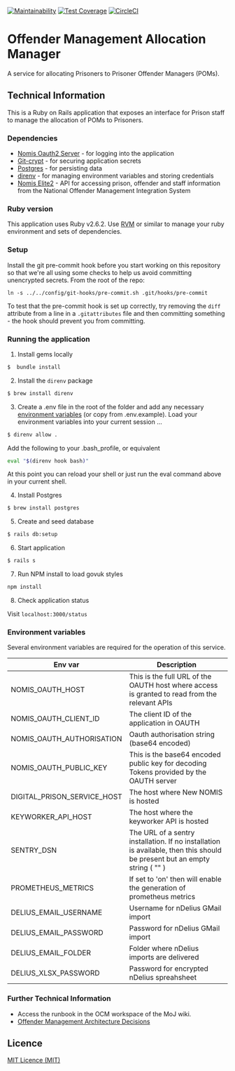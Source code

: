 [![Maintainability](https://api.codeclimate.com/v1/badges/00cf8469d692073171ce/maintainability)](https://codeclimate.com/github/ministryofjustice/offender-management-allocation-manager/maintainability) [![Test Coverage](https://api.codeclimate.com/v1/badges/00cf8469d692073171ce/test_coverage)](https://codeclimate.com/github/ministryofjustice/offender-management-allocation-manager/test_coverage) [![CircleCI](https://circleci.com/gh/ministryofjustice/offender-management-allocation-manager.svg?style=svg)](https://circleci.com/gh/ministryofjustice/offender-management-allocation-manager)

# Offender Management Allocation Manager

A service for allocating Prisoners to Prisoner Offender Managers (POMs).

## Technical Information

This is a Ruby on Rails application that exposes an interface for Prison staff
to manage the allocation of POMs to Prisoners.

### Dependencies

- [Nomis Oauth2 Server](https://github.com/ministryofjustice/nomis-oauth2-server) - for logging into the application
- [Git-crypt](https://github.com/AGWA/git-crypt) - for securing application secrets
- [Postgres](https://www.postgresql.org) - for persisting data
- [direnv](https://direnv.net/) - for managing environment variables and storing credentials
- [Nomis Elite2](https://github.com/ministryofjustice/elite2-api) - API for accessing prison, offender and staff information from the National Offender Management Integration System

### Ruby version

This application uses Ruby v2.6.2. Use [RVM](https://rvm.io/) or similar to manage your ruby environment and sets of dependencies.

### Setup

Install the git pre-commit hook before you start working on this repository so
that we're all using some checks to help us avoid committing unencrypted
secrets. From the root of the repo:

```
ln -s ../../config/git-hooks/pre-commit.sh .git/hooks/pre-commit
```

To test that the pre-commit hook is set up correctly, try removing the `diff`
attribute from a line in a `.gitattributes` file and then committing something -
the hook should prevent you from committing.

### Running the application

1. Install gems locally

```sh
$  bundle install
```

2. Install the `direnv` package

```sh
$ brew install direnv
```

3. Create a .env file in the root of the folder and add any necessary [environment variables](#environment-variables) (or copy from .env.example). Load your environment variables into your current session ...

```sh
$ direnv allow .
```

Add the following to your .bash_profile, or equivalent

```sh
eval "$(direnv hook bash)"
```

At this point you can reload your shell or just run the eval command above in your current shell.

4. Install Postgres

```sh
$ brew install postgres
```

5. Create and seed database

```sh
$ rails db:setup
```

6. Start application

```sh
$ rails s
```

7. Run NPM install to load govuk styles

```sh
npm install
```

8. Check application status

Visit `localhost:3000/status`


### Environment variables

Several environment variables are required for the operation of this service.

| Env var  | Description  |
|---|---|
| NOMIS_OAUTH_HOST  |  This is the full URL of the OAUTH host where access is granted to read from the relevant APIs |
| NOMIS_OAUTH_CLIENT_ID | The client ID of the application in OAUTH |
| NOMIS_OAUTH_AUTHORISATION | Oauth authorisation string (base64 encoded) |
| NOMIS_OAUTH_PUBLIC_KEY  | This is the base64 encoded public key for decoding Tokens provided by the OAUTH server |
| DIGITAL_PRISON_SERVICE_HOST | The host where New NOMIS is hosted |
| KEYWORKER_API_HOST | The host where the keyworker API is hosted |
| SENTRY_DSN | The URL of a sentry installation. If no installation is available, then this should be present but an empty string ( "" )|
| PROMETHEUS_METRICS | If set to 'on' then will enable the generation of prometheus metrics |
| DELIUS_EMAIL_USERNAME | Username for nDelius GMail import |
| DELIUS_EMAIL_PASSWORD | Password for nDelius GMail import |
| DELIUS_EMAIL_FOLDER | Folder where nDelius imports are delivered |
| DELIUS_XLSX_PASSWORD | Password for encrypted nDelius spreahsheet |


### Further Technical Information

- Access the runbook in the OCM workspace of the MoJ wiki.
- [Offender Management Architecture Decisions](https://github.com/ministryofjustice/offender-management-architecture-decisions)

## Licence

[MIT Licence (MIT)](LICENCE)

